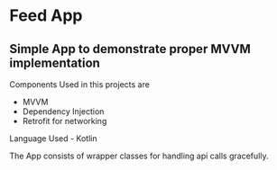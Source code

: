 # Feed App
## Simple App to demonstrate proper MVVM implementation

Components Used in this projects are 

- MVVM
- Dependency Injection
- Retrofit for networking 

Language Used - Kotlin


The App consists of wrapper classes for handling api calls gracefully.
